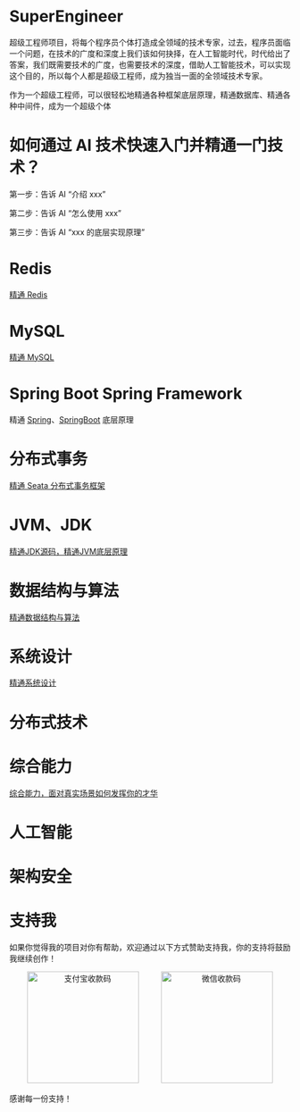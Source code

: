 # SuperEngineer

超级工程师项目，将每个程序员个体打造成全领域的技术专家，过去，程序员面临一个问题，在技术的广度和深度上我们该如何抉择，在人工智能时代，时代给出了答案，我们既需要技术的广度，也需要技术的深度，借助人工智能技术，可以实现这个目的，所以每个人都是超级工程师，成为独当一面的全领域技术专家。

作为一个超级工程师，可以很轻松地精通各种框架底层原理，精通数据库、精通各种中间件，成为一个超级个体

# 如何通过 AI 技术快速入门并精通一门技术？

第一步：告诉 AI “介绍 xxx”

第二步：告诉 AI “怎么使用 xxx”

第三步：告诉 AI “xxx 的底层实现原理”

# Redis

[精通 Redis](https://github.com/kyiree/redis-gpt)

# MySQL

[精通 MySQL](https://github.com/kyiree/mysql-server-gpt)

# Spring Boot Spring Framework

精通 [Spring](https://github.com/kyiree/spring-framework-gpt)、[SpringBoot](https://github.com/kyiree/spring-boot-gpt) 底层原理

# 分布式事务

[精通 Seata 分布式事务框架](https://github.com/kyiree/incubator-seata-gpt)

# JVM、JDK
[精通JDK源码，精通JVM底层原理](https://github.com/kyiree/jdk-gpt)

# 数据结构与算法
[精通数据结构与算法](https://github.com/kyiree/algorithm-gpt)

# 系统设计
[精通系统设计](https://github.com/kyiree/system-design-gpt)

# 分布式技术

# 综合能力
[综合能力，面对真实场景如何发挥你的才华](https://github.com/kyiree/other-gpt)

# 人工智能

# 架构安全

# 支持我

如果你觉得我的项目对你有帮助，欢迎通过以下方式赞助支持我，你的支持将鼓励我继续创作！

<p align="center">
  <img src="https://github.com/kyiree/SuperEngineer/assets/64623867/ff776eb0-9b88-439f-8169-84da16d484ba" alt="支付宝收款码" width="200"/>
  &nbsp;&nbsp;&nbsp;&nbsp;&nbsp;&nbsp;&nbsp;&nbsp; <!-- 这里的空格用于添加二维码之间的间隔 -->
  <img src="https://github.com/kyiree/SuperEngineer/assets/64623867/7499d2eb-d90e-4308-a9b3-c76c42c19de8" alt="微信收款码" width="200"/>
</p>

感谢每一份支持！
